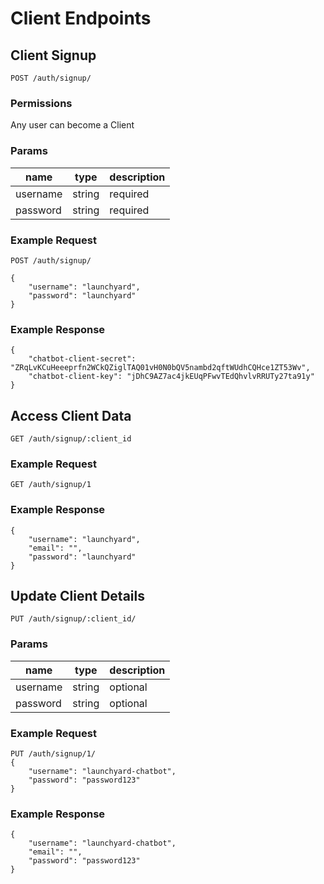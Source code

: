 # Client Endpoints

## Client Signup

```
POST /auth/signup/
```
### Permissions

Any user can become a Client

### Params

|name         | type          | description |
|------------ | ------------- | ------------|
|username     | string        | required    |
|password     | string        | required    |


### Example Request

```
POST /auth/signup/

{
	"username": "launchyard",
	"password": "launchyard"
}
```

### Example Response

```
{
    "chatbot-client-secret": "ZRqLvKCuHeeeprfn2WCkQZiglTAQ01vH0N0bQV5nambd2qftWUdhCQHce1ZT53Wv",
    "chatbot-client-key": "jDhC9AZ7ac4jkEUqPFwvTEdQhvlvRRUTy27ta91y"
}
```

## Access Client Data

```
GET /auth/signup/:client_id
```

### Example Request

```
GET /auth/signup/1
```

### Example Response

```
{
    "username": "launchyard",
    "email": "",
    "password": "launchyard"
}
```

## Update Client Details

```
PUT /auth/signup/:client_id/
```

### Params

| name       | type        | description|
|------------|-------------|------------|
| username   | string      | optional   |
| password   | string      | optional   |

### Example Request

```
PUT /auth/signup/1/
{
	"username": "launchyard-chatbot",
	"password": "password123"
}
```

### Example Response

```
{
    "username": "launchyard-chatbot",
    "email": "",
    "password": "password123"
}
```
